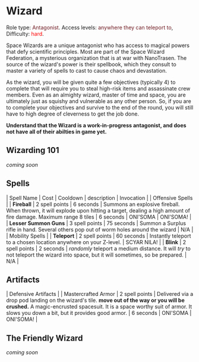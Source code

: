 # Wizard
Role type:  <font color= "#711e25">Antagonist</font>. Access levels: <font color="#711e25">anywhere they can teleport to</font>, Difficulty: <font color="Red">hard</font>.

Space Wizards are a unique antagonist who has access to magical powers that defy scientific principles. Most are part of the Space Wizard Federation, a mysterious organization that is at war with NanoTrasen. The source of the wizard's power is their spellbook, which they consult to master a variety of spells to cast to cause chaos and devastation.

As the wizard, you will be given quite a few objectives (typically 4) to complete that will require you to steal high-risk items and assassinate crew members. Even as an almighty wizard, master of time and space, you are ultimately just as squishy and vulnerable as any other person. So, if you are to complete your objectives and survive to the end of the round, you will still have to high degree of cleverness to get the job done.

**Understand that the Wizard is a work-in-progress antagonist, and does not have all of their abilties in game yet.**


## Wizarding 101

_coming soon_


## Spells

| Spell Name | Cost | Cooldown | description | Invocation |
| Offensive Spells |
| **Fireball** | 2 spell points | 6 seconds | Summons an explosive fireball. When thrown, it will explode upon hitting a target, dealing a high amount of fire damage. Maximum range 8 tiles | 6 seconds | ONI'SOMA | ONI'SOMA! |
| **Lesser Summon Guns** | 3 spell points | 75 seconds | Summon a Surplus rifle in hand. Several others pop out of worm holes around the wizard | N/A |
| Mobility Spells |
| **Teleport** | 2 spell points | 60 seconds | Instantly teleport to a chosen location anywhere on your Z-level. | SCYAR NILA! |
| **Blink** | 2 spell points | 2 seconds | _randomly_ teleport a medium distance. It will _try_ to not teleport the wizard into space, but it will sometimes, so be prepared. | N/A |


## Artifacts

| Defensive Artifacts |
| Mastercrafted Armor | 2 spell points | Delivered via a drop pod landing on the wizard's tile. **move out of the way or you will be crushed.** A magic-encrusted spacesuit. It is a space worthy suit of armor. It slows you down a bit, but it provides good armor. | 6 seconds | ONI'SOMA | ONI'SOMA! |

## The Friendly Wizard

_coming soon_

